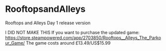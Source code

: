 # RooftopsandAlleys
Rooftops and Alleys Day 1 release version

I DID NOT MAKE THIS
If you want to purchase the updated game: https://store.steampowered.com/app/2703850/Rooftops__Alleys_The_Parkour_Game/
The game costs around £13.49/US$15.99

